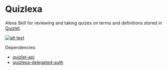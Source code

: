 # Quizlexa

Alexa Skill for reviewing and taking quizes on terms and definitions stored in [Quizlet](https://quizlet.com).

[![alt text](https://quizlet.com/static/ThisUsesQuizlet-Blue.png "Powered by Quizlet")](https://quizlet.com/)

Dependencies:

+ [quizlet-api](https://github.com/seanwo/quizlet-api)
+ [quizlexa-delegated-auth](https://github.com/seanwo/quizlexa-delegated-auth)
